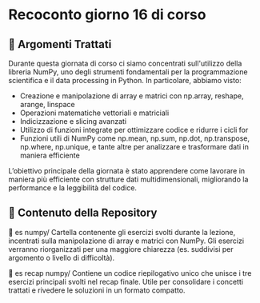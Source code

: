 # Recoconto giorno 16 di corso

## 📌 Argomenti Trattati
Durante questa giornata di corso ci siamo concentrati sull'utilizzo della libreria NumPy, uno degli strumenti fondamentali per la programmazione scientifica e il data processing in Python.
In particolare, abbiamo visto:
- Creazione e manipolazione di array e matrici con np.array, reshape, arange, linspace
- Operazioni matematiche vettoriali e matriciali
- Indicizzazione e slicing avanzati
- Utilizzo di funzioni integrate per ottimizzare codice e ridurre i cicli for
- Funzioni utili di NumPy come np.mean, np.sum, np.dot, np.transpose, np.where, np.unique, e tante altre per analizzare e trasformare dati in maniera efficiente

L’obiettivo principale della giornata è stato apprendere come lavorare in maniera più efficiente con strutture dati multidimensionali, migliorando la performance e la leggibilità del codice.

## 📂 Contenuto della Repository
🔸 es numpy/
Cartella contenente gli esercizi svolti durante la lezione, incentrati sulla manipolazione di array e matrici con NumPy. Gli esercizi verranno riorganizzati per una maggiore chiarezza (es. suddivisi per argomento o livello di difficoltà).

🔸 es recap numpy/
Contiene un codice riepilogativo unico che unisce i tre esercizi principali svolti nel recap finale. Utile per consolidare i concetti trattati e rivedere le soluzioni in un formato compatto.
